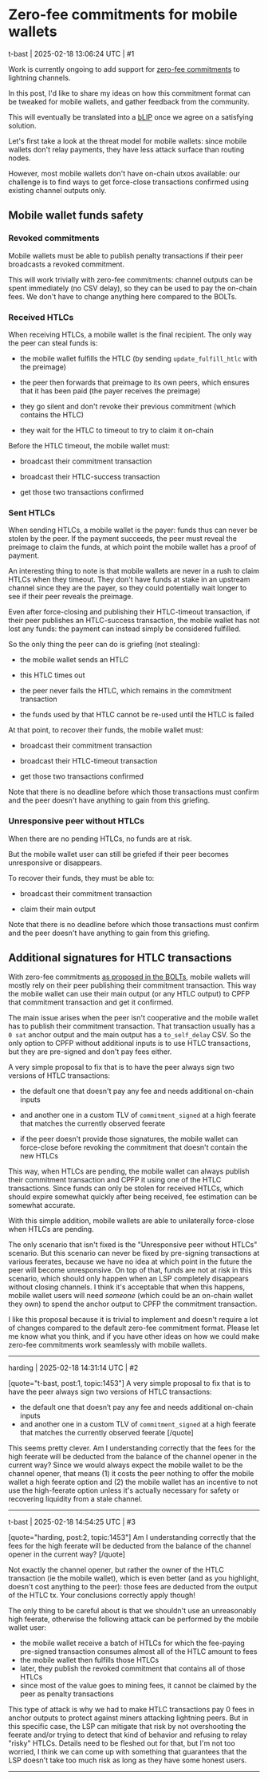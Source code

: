 # Zero-fee commitments for mobile wallets

t-bast | 2025-02-18 13:06:24 UTC | #1

Work is currently ongoing to add support for [zero-fee commitments](https://github.com/lightning/bolts/pull/1228) to lightning channels.

In this post, I'd like to share my ideas on how this commitment format can be tweaked for mobile wallets, and gather feedback from the community.

This will eventually be translated into a [bLIP](https://github.com/lightning/blips) once we agree on a satisfying solution.

Let's first take a look at the threat model for mobile wallets: since mobile wallets don't relay payments, they have less attack surface than routing nodes.

However, most mobile wallets don't have on-chain utxos available: our challenge is to find ways to get force-close transactions confirmed using existing channel outputs only.

## Mobile wallet funds safety

### Revoked commitments

Mobile wallets must be able to publish penalty transactions if their peer broadcasts a revoked commitment.

This will work trivially with zero-fee commitments: channel outputs can be spent immediately (no CSV delay), so they can be used to pay the on-chain fees. We don't have to change anything here compared to the BOLTs.

### Received HTLCs

When receiving HTLCs, a mobile wallet is the final recipient. The only way the peer can steal funds is:

- the mobile wallet fulfills the HTLC (by sending `update_fulfill_htlc` with the preimage)

- the peer then forwards that preimage to its own peers, which ensures that it has been paid (the payer receives the preimage)

- they go silent and don't revoke their previous commitment (which contains the HTLC)

- they wait for the HTLC to timeout to try to claim it on-chain

Before the HTLC timeout, the mobile wallet must:

- broadcast their commitment transaction

- broadcast their HTLC-success transaction

- get those two transactions confirmed

### Sent HTLCs

When sending HTLCs, a mobile wallet is the payer: funds thus can never be stolen by the peer. If the payment succeeds, the peer must reveal the preimage to claim the funds, at which point the mobile wallet has a proof of payment.

An interesting thing to note is that mobile wallets are never in a rush to claim HTLCs when they timeout. They don't have funds at stake in an upstream channel since they are the payer, so they could potentially wait longer to see if their peer reveals the preimage.

Even after force-closing and publishing their HTLC-timeout transaction, if their peer publishes an HTLC-success transaction, the mobile wallet has not lost any funds: the payment can instead simply be considered fulfilled.

So the only thing the peer can do is griefing (not stealing):

- the mobile wallet sends an HTLC

- this HTLC times out

- the peer never fails the HTLC, which remains in the commitment transaction

- the funds used by that HTLC cannot be re-used until the HTLC is failed

At that point, to recover their funds, the mobile wallet must:

- broadcast their commitment transaction

- broadcast their HTLC-timeout transaction

- get those two transactions confirmed

Note that there is no deadline before which those transactions must confirm and the peer doesn't have anything to gain from this griefing.

### Unresponsive peer without HTLCs

When there are no pending HTLCs, no funds are at risk.

But the mobile wallet user can still be griefed if their peer becomes unresponsive or disappears.

To recover their funds, they must be able to:

- broadcast their commitment transaction

- claim their main output

Note that there is no deadline before which those transactions must confirm and the peer doesn't have anything to gain from this griefing.

## Additional signatures for HTLC transactions

With zero-fee commitments [as proposed in the BOLTs](https://github.com/lightning/bolts/pull/1228), mobile wallets will mostly rely on their peer publishing their commitment transaction. This way the mobile wallet can use their main output (or any HTLC output) to CPFP that commitment transaction and get it confirmed.

The main issue arises when the peer isn't cooperative and the mobile wallet has to publish their commitment transaction. That transaction usually has a `0 sat` anchor output and the main output has a `to_self_delay` CSV. So the only option to CPFP without additional inputs is to use HTLC transactions, but they are pre-signed and don't pay fees either.

A very simple proposal to fix that is to have the peer always sign two versions of HTLC transactions:

- the default one that doesn't pay any fee and needs additional on-chain inputs

- and another one in a custom TLV of `commitment_signed` at a high feerate that matches the currently observed feerate

- if the peer doesn't provide those signatures, the mobile wallet can force-close before revoking the commitment that doesn't contain the new HTLCs

This way, when HTLCs are pending, the mobile wallet can always publish their commitment transaction and CPFP it using one of the HTLC transactions. Since funds can only be stolen for received HTLCs, which should expire somewhat quickly after being received, fee estimation can be somewhat accurate.

With this simple addition, mobile wallets are able to unilaterally force-close when HTLCs are pending.

The only scenario that isn't fixed is the "Unresponsive peer without HTLCs" scenario. But this scenario can never be fixed by pre-signing transactions at various feerates, because we have no idea at which point in the future the peer will become unresponsive. On top of that, funds are not at risk in this scenario, which should only happen when an LSP completely disappears without closing channels. I think it's acceptable that when this happens, mobile wallet users will need *someone* (which could be an on-chain wallet they own) to spend the anchor output to CPFP the commitment transaction.

I like this proposal because it is trivial to implement and doesn't require a lot of changes compared to the default zero-fee commitment format. Please let me know what you think, and if you have other ideas on how we could make zero-fee commitments work seamlessly with mobile wallets.

-------------------------

harding | 2025-02-18 14:31:14 UTC | #2

[quote="t-bast, post:1, topic:1453"]
A very simple proposal to fix that is to have the peer always sign two versions of HTLC transactions:

* the default one that doesn’t pay any fee and needs additional on-chain inputs
* and another one in a custom TLV of `commitment_signed` at a high feerate that matches the currently observed feerate
[/quote]

This seems pretty clever.  Am I understanding correctly that the fees for the high feerate will be deducted from the balance of the channel opener in the current way?  Since we would always expect the mobile wallet to be the channel opener, that means (1) it costs the peer nothing to offer the mobile wallet a high feerate option and (2) the mobile wallet has an incentive to not use the high-feerate option unless it's actually necessary for safety or recovering liquidity from a stale channel.

-------------------------

t-bast | 2025-02-18 14:54:25 UTC | #3

[quote="harding, post:2, topic:1453"]
Am I understanding correctly that the fees for the high feerate will be deducted from the balance of the channel opener in the current way?
[/quote]

Not exactly the channel opener, but rather the owner of the HTLC transaction (ie the mobile wallet), which is even better (and as you highlight, doesn't cost anything to the peer): those fees are deducted from the output of the HTLC tx. Your conclusions correctly apply though!

The only thing to be careful about is that we shouldn't use an unreasonably high feerate, otherwise the following attack can be performed by the mobile wallet user:

- the mobile wallet receive a batch of HTLCs for which the fee-paying pre-signed transaction consumes almost all of the HTLC amount to fees
- the mobile wallet then fulfills those HTLCs
- later, they publish the revoked commitment that contains all of those HTLCs
- since most of the value goes to mining fees, it cannot be claimed by the peer as penalty transactions

This type of attack is why we had to make HTLC transactions pay 0 fees in anchor outputs to protect against miners attacking lightning peers. But in this specific case, the LSP can mitigate that risk by not overshooting the feerate and/or trying to detect that kind of behavior and refusing to relay "risky" HTLCs. Details need to be fleshed out for that, but I'm not too worried, I think we can come up with something that guarantees that the LSP doesn't take too much risk as long as they have some honest users.

-------------------------

